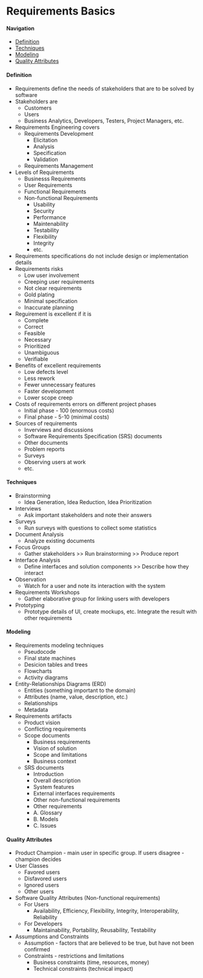 # Requirements Basics

#### Navigation
- [Definition](https://github.com/kakarotto67/KnowledgeBank/blob/master/Requirements/Basics.md#definition)
- [Techniques](https://github.com/kakarotto67/KnowledgeBank/blob/master/Requirements/Basics.md#techniques)
- [Modeling](https://github.com/kakarotto67/KnowledgeBank/blob/master/Requirements/Basics.md#modeling)
- [Quality Attributes](https://github.com/kakarotto67/KnowledgeBank/blob/master/Requirements/Basics.md#quality-attributes)

#### Definition
- Requirements define the needs of stakeholders that are to be solved by software
- Stakeholders are
  - Customers
  - Users
  - Business Analytics, Developers, Testers, Project Managers, etc.
- Requirements Engineering covers
  - Requirements Development
    - Elicitation
    - Analysis
    - Specification
    - Validation
  - Requirements Management
- Levels of Requirements
  - Businesss Requirements
  - User Requirements
  - Functional Requirements
  - Non-functional Requirements
    - Usability
    - Security
    - Performance
    - Maintenability
    - Testability
    - Flexibility
    - Integrity
    - etc.
- Requirements specifications do not include design or implementation details
- Requirements risks
  - Low user involvement
  - Creeping user requirements
  - Not clear requirements
  - Gold plating
  - Minimal specification
  - Inaccurate planning
- Reguirement is excellent if it is
  - Complete
  - Correct
  - Feasible
  - Necessary
  - Prioritized
  - Unambiguous
  - Verifiable
- Benefits of excellent requirements
  - Low defects level
  - Less rework
  - Fewer unnecessary features
  - Faster development
  - Lower scope creep
- Costs of requirements errors on different project phases
  - Initial phase - 100 (enormous costs)
  - Final phase - 5-10 (minimal costs)
- Sources of requirements
  - Inverviews and discussions
  - Software Requirements Specification (SRS) documents
  - Other documents
  - Problem reports
  - Surveys
  - Observing users at work
  - etc.

#### Techniques
- Brainstorming
  - Idea Generation, Idea Reduction, Idea Prioritization
- Interviews
  - Ask important stakeholders and note their answers
- Surveys
  - Run surveys with questions to collect some statistics
- Document Analysis
  - Analyze existing documents
- Focus Groups
  - Gather stakeholders >> Run brainstorming >> Produce report
- Interface Analysis
  - Define interfaces and solution components >> Describe how they interact
- Observation
  - Watch for a user and note its interaction with the system
- Requirements Workshops
  - Gather elaborative group for linking users with developers
- Prototyping
  - Prototype details of UI, create mockups, etc. Integrate the result with other requirements

#### Modeling
- Requirements modeling techniques
  - Pseudocode
  - Final state machines
  - Desicion tables and trees
  - Flowcharts
  - Activity diagrams
- Entity-Relationships Diagrams (ERD)
  - Entities (something important to the domain)
  - Attributes (name, value, description, etc.)
  - Relationships
  - Metadata
- Requirements artifacts
  - Product vision
  - Conflicting requirements
  - Scope documents
    - Business requirements
    - Vision of solution
    - Scope and limitations
    - Business context
  - SRS documents
    - Introduction
    - Overall description
    - System features
    - External interfaces requirements
    - Other non-functional requirements
    - Other requirements
    - A. Glossary
    - B. Models
    - C. Issues

#### Quality Attributes
- Product Champion - main user in specific group. If users disagree - champion decides
- User Classes
  - Favored users
  - Disfavored users
  - Ignored users
  - Other users
- Software Quality Attributes (Non-functional requirements)
  - For Users
    - Availability, Efficiency, Flexibility, Integrity, Interoperability, Reliability
  - For Developers
    - Maintainability, Portability, Reusability, Testability
- Assumptions and Constraints
  - Assumption - factors that are believed to be true, but have not been confirmed
  - Constraints - restrictions and limitations
    - Business constraints (time, resources, money)
    - Technical constraints (technical impact)
